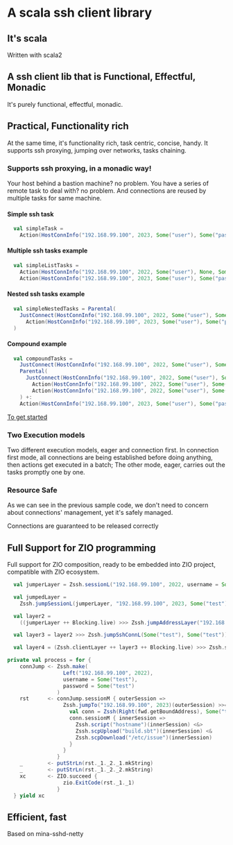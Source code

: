 # A scala ssh client library

## It's scala

Written with scala2

## A ssh client lib that is Functional, Effectful, Monadic

It's purely functional, effectful, monadic.

## Practical, Functionality rich

At the same time, it's functionality rich, task centric, concise, handy.
It supports ssh proxying, jumping over networks, tasks chaining.  

### Supports ssh proxying, in a monadic way!

Your host behind a bastion machine? no problem.
You have a series of remote task to deal with? no problem.
And connections are reused by multiple tasks for same machine.

#### Simple ssh task

```scala
  val simpleTask =
    Action(HostConnInfo("192.168.99.100", 2023, Some("user"), Some("password")), HostAction(scriptIO("ls /")))
```

#### Multiple ssh tasks example

```scala
  val simpleListTasks =
    Action(HostConnInfo("192.168.99.100", 2022, Some("user"), None, Some(privateKey)), HostAction(scriptIO("cat /etc/issue"))) +:
    Action(HostConnInfo("192.168.99.100", 2023, Some("user"), Some("password")), HostAction(scpDownload("/etc/issue")))
```

#### Nested ssh tasks example

```scala
  val simpleNestedTasks = Parental(
    JustConnect(HostConnInfo("192.168.99.100", 2022, Some("user"), Some("password"), None)),
      Action(HostConnInfo("192.168.99.100", 2023, Some("user"), Some("password")), HostAction(scpUpload("build.sbt")))
  )
```

#### Compound example

```scala
  val compoundTasks =
    JustConnect(HostConnInfo("192.168.99.100", 2022, Some("user"), Some("password"))) +:
    Parental(
      JustConnect(HostConnInfo("192.168.99.100", 2022, Some("user"), Some("password"), None: Option[java.security.KeyPair])),
        Action(HostConnInfo("192.168.99.100", 2022, Some("user"), Some("password")), HostAction(scriptIO("hostname"))) +:
        Action(HostConnInfo("192.168.99.100", 2022, Some("user"), Some("password")), HostAction(scpUpload("build.sbt")))
    ) +:
    Action(HostConnInfo("192.168.99.100", 2023, Some("user"), Some("password")), HostAction(scpDownload("/etc/issue")))
```

[To get started](src/test/scala/zhongwm/cable/hostcon/EagerExecSpec.scala)

### Two Execution models

Two different execution models, eager and connection first. 
In connection first mode, all connections are being established before doing anything, then actions get executed in a batch;
The other mode, eager, carries out the tasks promptly one by one.
 
### Resource Safe

As we can see in the previous sample code, we don't need to concern about connections' management, yet it's safely managed. 

Connections are guaranteed to be released correctly

## Full Support for ZIO programming

Full support for ZIO composition, ready to be embedded into ZIO project, 
compatible with ZIO ecosystem.

```scala
  val jumperLayer = Zssh.sessionL("192.168.99.100", 2022, username = Some("test"), password = Some("test"))

  val jumpedLayer =
    Zssh.jumpSessionL(jumperLayer, "192.168.99.100", 2023, Some("test"), Some("test"))

  val layer2 =
    ((jumperLayer ++ Blocking.live) >>> Zssh.jumpAddressLayer("192.168.99.100", 2023)) ++ Blocking.live

  val layer3 = layer2 >>> Zssh.jumpSshConnL(Some("test"), Some("test"))

  val layer4 = (Zssh.clientLayer ++ layer3 ++ Blocking.live) >>> Zssh.sessionL

```

```scala
private val process = for {
    connJump <- Zssh.make(
                  Left("192.168.99.100", 2022),
                  username = Some("test"),
                  password = Some("test")
                )
    rst      <- connJump.sessionM { outerSession =>
                  Zssh.jumpTo("192.168.99.100", 2023)(outerSession) >>= { fwd =>
                    val conn = Zssh(Right(fwd.getBoundAddress), Some("test"), password = Some("test"))
                    conn.sessionM { innerSession =>
                      Zssh.script("hostname")(innerSession) <&>
                      Zssh.scpUpload("build.sbt")(innerSession) <&
                      Zssh.scpDownload("/etc/issue")(innerSession)
                    }
                  }
                }
    _        <- putStrLn(rst._1._2._1.mkString)
    _        <- putStrLn(rst._1._2._2.mkString)
    xc       <- ZIO.succeed {
                  zio.ExitCode(rst._1._1)
                }
  } yield xc
```

## Efficient, fast

Based on mina-sshd-netty